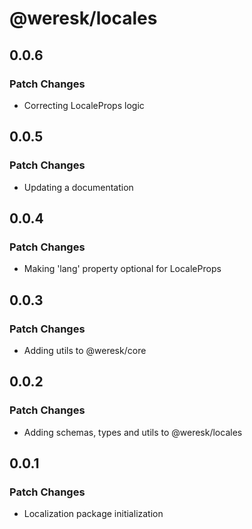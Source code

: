 # @weresk/locales

## 0.0.6

### Patch Changes

- Correcting LocaleProps logic

## 0.0.5

### Patch Changes

- Updating a documentation

## 0.0.4

### Patch Changes

- Making 'lang' property optional for LocaleProps

## 0.0.3

### Patch Changes

- Adding utils to @weresk/core

## 0.0.2

### Patch Changes

- Adding schemas, types and utils to @weresk/locales

## 0.0.1

### Patch Changes

- Localization package initialization
